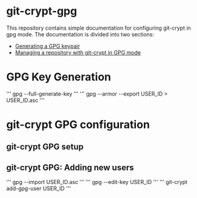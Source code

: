 # git-crypt-gpg
This repository contains simple documentation for configuring git-crypt in gpg mode. The documentation is divided into two sections:
- [Generating a GPG keypair](#gpg-key-generation)
- [Managing a repository with git-crypt in GPG mode](#gpg-key-generation)

# GPG Key Generation
'''
gpg --full-generate-key
'''
'''
gpg --armor --export USER_ID > USER_ID.asc
'''

# git-crypt GPG configuration
## git-crypt GPG setup

## git-crypt GPG: Adding new users
'''
gpg --import USER_ID.asc
'''
'''
gpg --edit-key USER_ID
'''
'''
git-crypt add-gpg-user USER_ID
'''